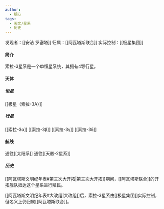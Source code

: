 ```yaml
---
author:
  - 银心
tags:
  - 天文/星系
  - 历史
---
```

发现者：[[安洁 罗塞塔]]
归属：[[阿瓦塔斯联合]]
实际控制：[[极星集团]]
#### 简介
索拉-3星系是一个单恒星系统，其拥有4颗行星。

#### 天体
##### 恒星
[[极星（索拉-3A）]]
##### 行星
[[索拉-3α]]
[[索拉-3β]]
[[索拉-3γ]]
[[索拉-3δ]]

#### 航线
通往[[太阳系]]
通往[[天骸-2星系]]
##### 历史
[[阿瓦塔斯文明纪年表#第三次大开拓|第三次大开拓]]期间，[[阿瓦塔斯联合]]的开拓舰队抵达这个星系进行殖民。

[[阿瓦塔斯文明纪年表#大改组|大改组]]后，索拉-3星系由[[极星集团]]实际控制，但名义上仍归属[[阿瓦塔斯联合]]。
